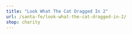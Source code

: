 ```yaml
---
title: "Look What The Cat Dragged In 2"
url: /santa-fe/look-what-the-cat-dragged-in-2/
shop: charity
---
```

